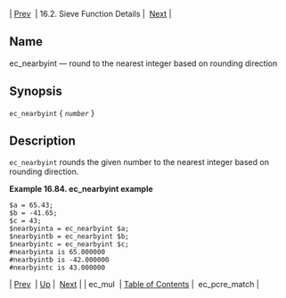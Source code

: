 | [Prev](sieve.ref.ec_mul)  | 16.2. Sieve Function Details |  [Next](sieve.ref.ec_pcre_match.php) |

<a name="sieve.ref.ec_nearbyint"></a>
## Name

ec_nearbyint — round to the nearest integer based on rounding direction

## Synopsis

`ec_nearbyint` { *`number`* }

<a name="idp30346896"></a>
## Description

`ec_nearbyint` rounds the given number to the nearest integer based on rounding direction.

<a name="example.ec_nearbyint"></a>

**Example 16.84. ec_nearbyint example**

```
$a = 65.43;
$b = -41.65;
$c = 43;
$nearbyinta = ec_nearbyint $a;
$nearbyintb = ec_nearbyint $b;
$nearbyintc = ec_nearbyint $c;
#nearbyinta is 65.000000
#nearbyintb is -42.000000
#nearbyintc is 43.000000
```

| [Prev](sieve.ref.ec_mul)  | [Up](sieve.ref.files.php) |  [Next](sieve.ref.ec_pcre_match.php) |
| ec_mul  | [Table of Contents](index) |  ec_pcre_match |

